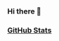 ### Hi there 👋

### [GitHub Stats](https://github-readme-stats.vercel.app/api?username=Sidd-Pixil&show_icons=true&theme=radical)
